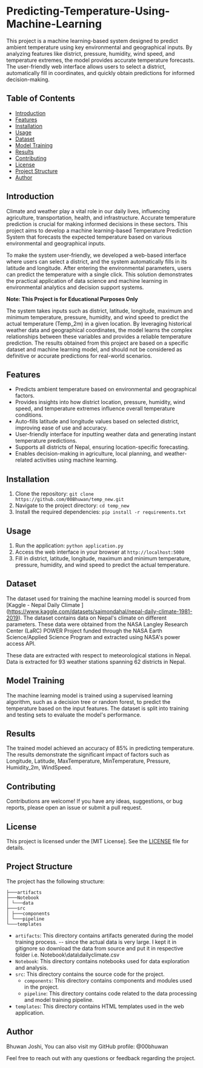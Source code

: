 
# Predicting-Temperature-Using-Machine-Learning

This project is a machine learning-based system designed to predict ambient temperature using key environmental and geographical inputs. By analyzing features like district, pressure, humidity, wind speed, and temperature extremes, the model provides accurate temperature forecasts. The user-friendly web interface allows users to select a district, automatically fill in coordinates, and quickly obtain predictions for informed decision-making.

## Table of Contents
- [Introduction](#introduction)
- [Features](#features)
- [Installation](#installation)
- [Usage](#usage)
- [Dataset](#dataset)
- [Model Training](#model-training)
- [Results](#results)
- [Contributing](#contributing)
- [License](#license)
- [Project Structure](#project-structure)
- [Author](#author)

## Introduction

Climate and weather play a vital role in our daily lives, influencing agriculture, transportation, health, and infrastructure. Accurate temperature prediction is crucial for making informed decisions in these sectors. This project aims to develop a machine learning-based Temperature Prediction System that forecasts the expected temperature based on various environmental and geographical inputs.

To make the system user-friendly, we developed a web-based interface where users can select a district, and the system automatically fills in its latitude and longitude. After entering the environmental parameters, users can predict the temperature with a single click. This solution demonstrates the practical application of data science and machine learning in environmental analytics and decision support systems.

**Note: This Project is for Educational Purposes Only**

The system takes inputs such as district, latitude, longitude, maximum and minimum temperature, pressure, humidity, and wind speed to predict the actual temperature (Temp_2m) in a given location. By leveraging historical weather data and geographical coordinates, the model learns the complex relationships between these variables and provides a reliable temperature prediction.
The results obtained from this project are based on a specific dataset and machine learning model, and should not be considered as definitive or accurate predictions for real-world scenarios.

## Features
- Predicts ambient temperature based on environmental and geographical factors.
- Provides insights into how district location, pressure, humidity, wind speed, and temperature extremes influence overall temperature conditions.
- Auto-fills latitude and longitude values based on selected district, improving ease of use and accuracy.
- User-friendly interface for inputting weather data and generating instant temperature predictions.
- Supports all districts of Nepal, ensuring location-specific forecasting.
- Enables decision-making in agriculture, local planning, and weather-related activities using machine learning.

## Installation

1. Clone the repository: `git clone https://github.com/00Bhuwan/temp_new.git`
2. Navigate to the project directory: `cd temp_new`
3. Install the required dependencies: `pip install -r requirements.txt`

## Usage

1. Run the application: `python application.py`
2. Access the web interface in your browser at `http://localhost:5000`
3. Fill in district, latitude, longitude, maximum and minimum temperature, pressure, humidity, and wind speed to predict the actual temperature.

## Dataset

The dataset used for training the machine learning model is sourced from [Kaggle - Nepal Daily Climate ]
(https://www.kaggle.com/datasets/saimondahal/nepal-daily-climate-1981-2019). The dataset contains data on Nepal's climate on different parameters. These data were obtained from the NASA Langley Research Center (LaRC) POWER Project funded through the NASA Earth Science/Applied Science Program and extracted using NASA's power access API.

These data are extracted with respect to meteorological stations in Nepal. Data is extracted for 93 weather stations spanning 62 districts in Nepal.

## Model Training

The machine learning model is trained using a supervised learning algorithm, such as a decision tree or random forest, to predict the temperature based on the input features. The dataset is split into training and testing sets to evaluate the model's performance.

## Results

The trained model achieved an accuracy of 85% in predicting temperature. The results demonstrate the significant impact of factors such as Longitude, Latitude, MaxTemperature, MinTemperature, Pressure, Humidity_2m, WindSpeed.

## Contributing

Contributions are welcome! If you have any ideas, suggestions, or bug reports, please open an issue or submit a pull request.

## License

This project is licensed under the [MIT License]. See the [LICENSE](./LICENSE) file for details.

## Project Structure

The project has the following structure:
    
    ├───artifacts
    ├───Notebook
    │ └───data
    ├───src
    │ ├───components
    │ └───pipeline
    └───templates

- `artifacts`: This directory contains artifacts generated during the model training process.
-- since the actual data is very large. I kept it in gitignore so download the data from source and put it in respective folder i.e. Notebook\data\dailyclimate.csv
- `Notebook`: This directory contains notebooks used for data exploration and analysis.
- `src`: This directory contains the source code for the project.
  - `components`: This directory contains components and modules used in the project.
  - `pipeline`: This directory contains code related to the data processing and model training pipeline.
- `templates`: This directory contains HTML templates used in the web application.

## Author
Bhuwan Joshi, You can also visit my GitHub profile: @00bhuwan

Feel free to reach out with any questions or feedback regarding the project.
